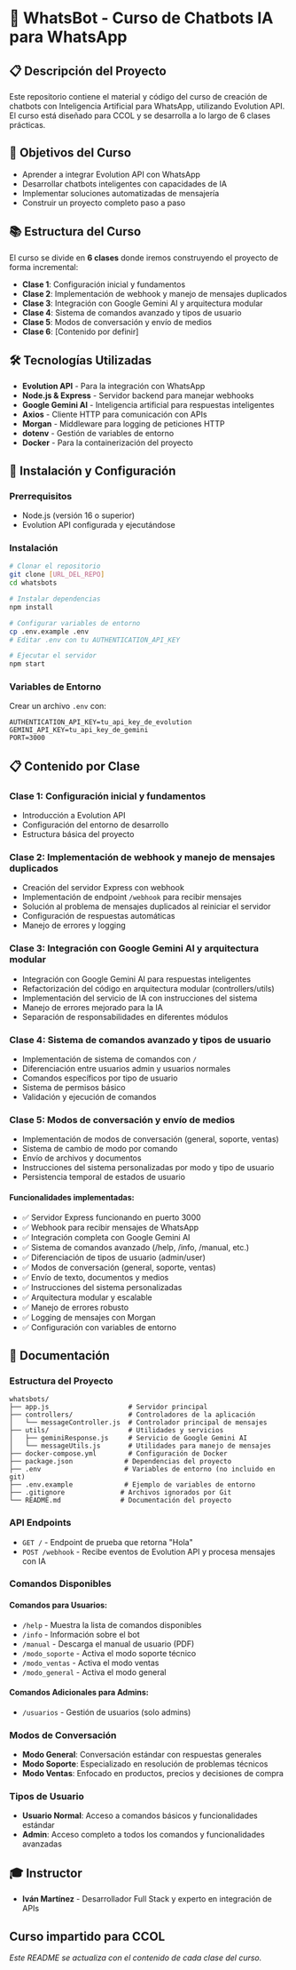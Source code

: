 # 🤖 WhatsBot - Curso de Chatbots IA para WhatsApp

## 📋 Descripción del Proyecto

Este repositorio contiene el material y código del curso de creación de chatbots con Inteligencia Artificial para WhatsApp, utilizando Evolution API. El curso está diseñado para CCOL y se desarrolla a lo largo de 6 clases prácticas.

## 🎯 Objetivos del Curso

- Aprender a integrar Evolution API con WhatsApp
- Desarrollar chatbots inteligentes con capacidades de IA
- Implementar soluciones automatizadas de mensajería
- Construir un proyecto completo paso a paso

## 📚 Estructura del Curso

El curso se divide en **6 clases** donde iremos construyendo el proyecto de forma incremental:

- **Clase 1**: Configuración inicial y fundamentos
- **Clase 2**: Implementación de webhook y manejo de mensajes duplicados
- **Clase 3**: Integración con Google Gemini AI y arquitectura modular
- **Clase 4**: Sistema de comandos avanzado y tipos de usuario
- **Clase 5**: Modos de conversación y envío de medios
- **Clase 6**: [Contenido por definir]

## 🛠️ Tecnologías Utilizadas

- **Evolution API** - Para la integración con WhatsApp
- **Node.js & Express** - Servidor backend para manejar webhooks
- **Google Gemini AI** - Inteligencia artificial para respuestas inteligentes
- **Axios** - Cliente HTTP para comunicación con APIs
- **Morgan** - Middleware para logging de peticiones HTTP
- **dotenv** - Gestión de variables de entorno
- **Docker** - Para la containerización del proyecto

## 🚀 Instalación y Configuración

### Prerrequisitos
- Node.js (versión 16 o superior)
- Evolution API configurada y ejecutándose

### Instalación

```bash
# Clonar el repositorio
git clone [URL_DEL_REPO]
cd whatsbots

# Instalar dependencias
npm install

# Configurar variables de entorno
cp .env.example .env
# Editar .env con tu AUTHENTICATION_API_KEY

# Ejecutar el servidor
npm start
```

### Variables de Entorno

Crear un archivo `.env` con:

```env
AUTHENTICATION_API_KEY=tu_api_key_de_evolution
GEMINI_API_KEY=tu_api_key_de_gemini
PORT=3000
```

## 📋 Contenido por Clase

### Clase 1: Configuración inicial y fundamentos
- Introducción a Evolution API
- Configuración del entorno de desarrollo
- Estructura básica del proyecto

### Clase 2: Implementación de webhook y manejo de mensajes duplicados
- Creación del servidor Express con webhook
- Implementación de endpoint `/webhook` para recibir mensajes
- Solución al problema de mensajes duplicados al reiniciar el servidor
- Configuración de respuestas automáticas
- Manejo de errores y logging

### Clase 3: Integración con Google Gemini AI y arquitectura modular
- Integración con Google Gemini AI para respuestas inteligentes
- Refactorización del código en arquitectura modular (controllers/utils)
- Implementación del servicio de IA con instrucciones del sistema
- Manejo de errores mejorado para la IA
- Separación de responsabilidades en diferentes módulos

### Clase 4: Sistema de comandos avanzado y tipos de usuario
- Implementación de sistema de comandos con `/`
- Diferenciación entre usuarios admin y usuarios normales
- Comandos específicos por tipo de usuario
- Sistema de permisos básico
- Validación y ejecución de comandos

### Clase 5: Modos de conversación y envío de medios
- Implementación de modos de conversación (general, soporte, ventas)
- Sistema de cambio de modo por comando
- Envío de archivos y documentos
- Instrucciones del sistema personalizadas por modo y tipo de usuario
- Persistencia temporal de estados de usuario

#### Funcionalidades implementadas:
- ✅ Servidor Express funcionando en puerto 3000
- ✅ Webhook para recibir mensajes de WhatsApp
- ✅ Integración completa con Google Gemini AI
- ✅ Sistema de comandos avanzado (/help, /info, /manual, etc.)
- ✅ Diferenciación de tipos de usuario (admin/user)
- ✅ Modos de conversación (general, soporte, ventas)
- ✅ Envío de texto, documentos y medios
- ✅ Instrucciones del sistema personalizadas
- ✅ Arquitectura modular y escalable
- ✅ Manejo de errores robusto
- ✅ Logging de mensajes con Morgan
- ✅ Configuración con variables de entorno

## 📖 Documentación

### Estructura del Proyecto

```
whatsbots/
├── app.js                    # Servidor principal
├── controllers/              # Controladores de la aplicación
│   └── messageController.js  # Controlador principal de mensajes
├── utils/                    # Utilidades y servicios
│   ├── geminiResponse.js     # Servicio de Google Gemini AI
│   └── messageUtils.js       # Utilidades para manejo de mensajes
├── docker-compose.yml        # Configuración de Docker
├── package.json             # Dependencias del proyecto
├── .env                     # Variables de entorno (no incluido en git)
├── .env.example             # Ejemplo de variables de entorno
├── .gitignore              # Archivos ignorados por Git
└── README.md               # Documentación del proyecto
```

### API Endpoints

- `GET /` - Endpoint de prueba que retorna "Hola"
- `POST /webhook` - Recibe eventos de Evolution API y procesa mensajes con IA

### Comandos Disponibles

#### Comandos para Usuarios:
- `/help` - Muestra la lista de comandos disponibles
- `/info` - Información sobre el bot
- `/manual` - Descarga el manual de usuario (PDF)
- `/modo_soporte` - Activa el modo soporte técnico
- `/modo_ventas` - Activa el modo ventas
- `/modo_general` - Activa el modo general

#### Comandos Adicionales para Admins:
- `/usuarios` - Gestión de usuarios (solo admins)

### Modos de Conversación

- **Modo General**: Conversación estándar con respuestas generales
- **Modo Soporte**: Especializado en resolución de problemas técnicos
- **Modo Ventas**: Enfocado en productos, precios y decisiones de compra

### Tipos de Usuario

- **Usuario Normal**: Acceso a comandos básicos y funcionalidades estándar
- **Admin**: Acceso completo a todos los comandos y funcionalidades avanzadas

## 🎓 Instructor
- **Iván Martínez** - Desarrollador Full Stack y experto en integración de APIs

Curso impartido para CCOL
---

*Este README se actualiza con el contenido de cada clase del curso.*
